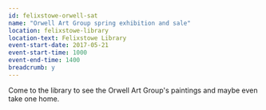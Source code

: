 ```yaml
---
id: felixstowe-orwell-sat
name: "Orwell Art Group spring exhibition and sale"
location: felixstowe-library
location-text: Felixstowe Library
event-start-date: 2017-05-21
event-start-time: 1000
event-end-time: 1400
breadcrumb: y
---
```


Come to the library to see the Orwell Art Group's paintings and maybe even take one home.
